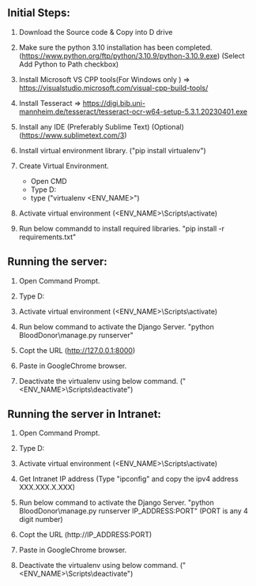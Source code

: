 Initial Steps:
-------------
1. Download the Source code & Copy into D drive

2. Make sure the python 3.10 installation has been completed.
	(https://www.python.org/ftp/python/3.10.9/python-3.10.9.exe) 
	(Select Add Python to Path checkbox)
  
3. Install Microsoft VS CPP tools(For Windows only ) => https://visualstudio.microsoft.com/visual-cpp-build-tools/

4. Install Tesseract => https://digi.bib.uni-mannheim.de/tesseract/tesseract-ocr-w64-setup-5.3.1.20230401.exe
	
5. Install any IDE (Preferably Sublime Text) (Optional) (https://www.sublimetext.com/3)

6. Install virtual environment library.
	("pip install virtualenv") 

7. Create Virtual Environment.
	* Open CMD
	* Type D:
	* type ("virtualenv <ENV_NAME>")

8. Activate virtual environment
	(<ENV_NAME>\Scripts\activate)

9. Run below commandd to install required libraries.
	"pip install -r requirements.txt"

Running the server:
-------------------
1. Open Command Prompt.

2. Type D:

3. Activate virtual environment
	(<ENV_NAME>\Scripts\activate)

4. Run below command to activate the Django Server.
	"python BloodDonor\manage.py runserver"

5. Copt the URL (http://127.0.0.1:8000)

6. Paste in GoogleChrome browser.

7. Deactivate the virtualenv using below command.
	("<ENV_NAME>\Scripts\deactivate")


Running the server in Intranet:
------------------------------
1. Open Command Prompt.

2. Type D:

3. Activate virtual environment
	(<ENV_NAME>\Scripts\activate)

4. Get Intranet IP address (Type "ipconfig" and copy the ipv4 address XXX.XXX.X.XXX)

4. Run below command to activate the Django Server.
	"python BloodDonor\manage.py runserver IP_ADDRESS:PORT"  (PORT is any 4 digit number)

5. Copt the URL (http://IP_ADDRESS:PORT)

6. Paste in GoogleChrome browser.

7. Deactivate the virtualenv using below command.
	("<ENV_NAME>\Scripts\deactivate")
